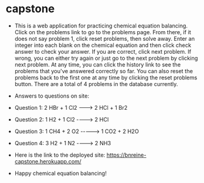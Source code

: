 # capstone

* This is a web application for practicing chemical equation balancing.  Click on the problems link to go to the problems page.  From there, if it does not say problem 1, click reset problems, then solve away.  Enter an integer into each blank on the chemical equation and then click check answer to check your answer.  If you are correct, click next problem.  If wrong, you can either try again or just go to the next problem by clicking next problem.  At any time, you can click the history link to see the problems that you've answered correctly so far.  You can also reset the problems back to the first one at any time by clicking the reset problems button.  There are a total of 4 problems in the database currently.


* Answers to questions on site:

* Question 1: 2 HBr + 1 Cl2 ---> 2 HCl + 1 Br2

* Question 2: 1 H2 + 1 Cl2 ----> 2 HCl

* Question 3: 1 CH4 + 2 O2 -----> 1 CO2 + 2 H2O

* Question 4: 3 H2 + 1 N2 ----> 2 NH3

*  Here is the link to the deployed site: https://bnreine-capstone.herokuapp.com/

* Happy chemical equation balancing!  
